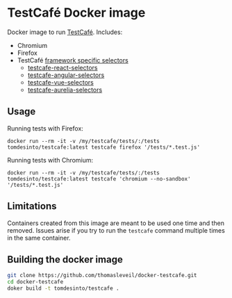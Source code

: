 TestCafé Docker image
=====================

Docker image to run [TestCafé](https://devexpress.github.io/testcafe/). Includes:
- Chromium
- Firefox
- TestCafé [framework specific selectors](https://devexpress.github.io/testcafe/documentation/test-api/selecting-page-elements/framework-specific-selectors.html)
  - [testcafe-react-selectors](https://github.com/DevExpress/testcafe-react-selectors)
  - [testcafe-angular-selectors](https://github.com/DevExpress/testcafe-angular-selectors)
  - [testcafe-vue-selectors](https://github.com/DevExpress/testcafe-vue-selectors)
  - [testcafe-aurelia-selectors](https://github.com/miherlosev/testcafe-aurelia-selectors)


Usage
-----

Running tests with Firefox:

```shell
docker run --rm -it -v /my/testcafe/tests/:/tests tomdesinto/testcafe:latest testcafe firefox '/tests/*.test.js'
```


Running tests with Chromium:

```shell
docker run --rm -it -v /my/testcafe/tests/:/tests tomdesinto/testcafe:latest testcafe 'chromium --no-sandbox' '/tests/*.test.js'
```


Limitations
-----------

Containers created from this image are meant to be used one time and then removed. Issues arise if you try to run the `testcafe` 
command multiple times in the same container.


Building the docker image
-------------------------

```sh
git clone https://github.com/thomasleveil/docker-testcafe.git
cd docker-testcafe
doker build -t tomdesinto/testcafe .
```
